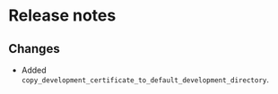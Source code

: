 # Release notes

## Changes

- Added `copy_development_certificate_to_default_development_directory`.
